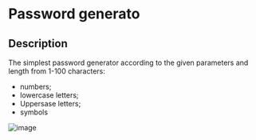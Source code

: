 # Password generato

## Description
The simplest password generator according to the given parameters and length from 1-100 characters:
  - numbers;
  - lowercase letters;
  - Uppersase letters;
  - symbols

![image](https://github.com/user-attachments/assets/153fe872-2f77-4fa3-a07c-e5f26e77f3e0)
